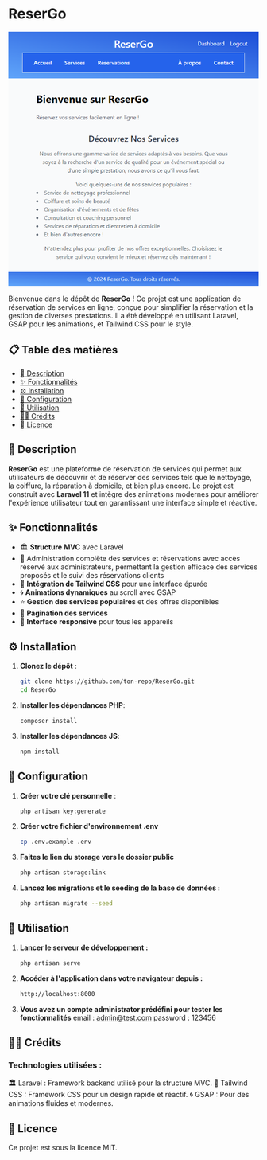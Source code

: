 # ReserGo

![Banner](public/reserGo.png)

Bienvenue dans le dépôt de **ReserGo** ! Ce projet est une application de réservation de services en ligne, conçue pour simplifier la réservation et la gestion de diverses prestations. Il a été développé en utilisant Laravel, GSAP pour les animations, et Tailwind CSS pour le style.

## 📋 Table des matières

- [📝 Description](#-description)
- [✨ Fonctionnalités](#-fonctionnalités)
- [⚙️ Installation](#️-installation)
- [🔧 Configuration](#-configuration)
- [🚀 Utilisation](#-utilisation)
- [👨‍💻 Crédits](#-crédits)
- [📝 Licence](#-licence)

## 📝 Description

**ReserGo** est une plateforme de réservation de services qui permet aux utilisateurs de découvrir et de réserver des services tels que le nettoyage, la coiffure, la réparation à domicile, et bien plus encore. Le projet est construit avec **Laravel 11** et intègre des animations modernes pour améliorer l'expérience utilisateur tout en garantissant une interface simple et réactive.

## ✨ Fonctionnalités

- 🏛️ **Structure MVC** avec Laravel
- 🔑 Administration complète des services et réservations avec accès réservé aux administrateurs, permettant la gestion efficace des services proposés et le suivi des réservations clients
- 🎨 **Intégration de Tailwind CSS** pour une interface épurée
- 🌀 **Animations dynamiques** au scroll avec GSAP
- ⭐ **Gestion des services populaires** et des offres disponibles
- 📄 **Pagination des services**
- 📱 **Interface responsive** pour tous les appareils

## ⚙️ Installation

1. **Clonez le dépôt** :
   ```bash
   git clone https://github.com/ton-repo/ReserGo.git
   cd ReserGo
2. **Installer les dépendances PHP**:
    ```bash
    composer install
3. **Installer les dépendances JS**:
    ```bash
    npm install

## 🔧 Configuration 
1. **Créer votre clé personnelle** :
   ```bash
   php artisan key:generate

2. **Créer votre fichier d'environnement .env**
    ```bash
    cp .env.example .env
3. **Faites le lien du storage vers le dossier public**
    ```bash
    php artisan storage:link
4. **Lancez les migrations et le seeding de la base de données :**
    ```bash
   php artisan migrate --seed

## 🚀 Utilisation
1. **Lancer le serveur de développement :**
    ```bash
    php artisan serve
2. **Accéder à l'application dans votre navigateur depuis :**
    ```bash
    http://localhost:8000
3. **Vous avez un compte administrator prédéfini pour tester les fonctionnalités**
    email : admin@test.com
    password : 123456
## 👨‍💻 Crédits
### Technologies utilisées :
🏛️ Laravel : Framework backend utilisé pour la structure MVC.
🎨 Tailwind CSS : Framework CSS pour un design rapide et réactif.
🌀 GSAP : Pour des animations fluides et modernes.

## 📝 Licence
Ce projet est sous la licence MIT.
